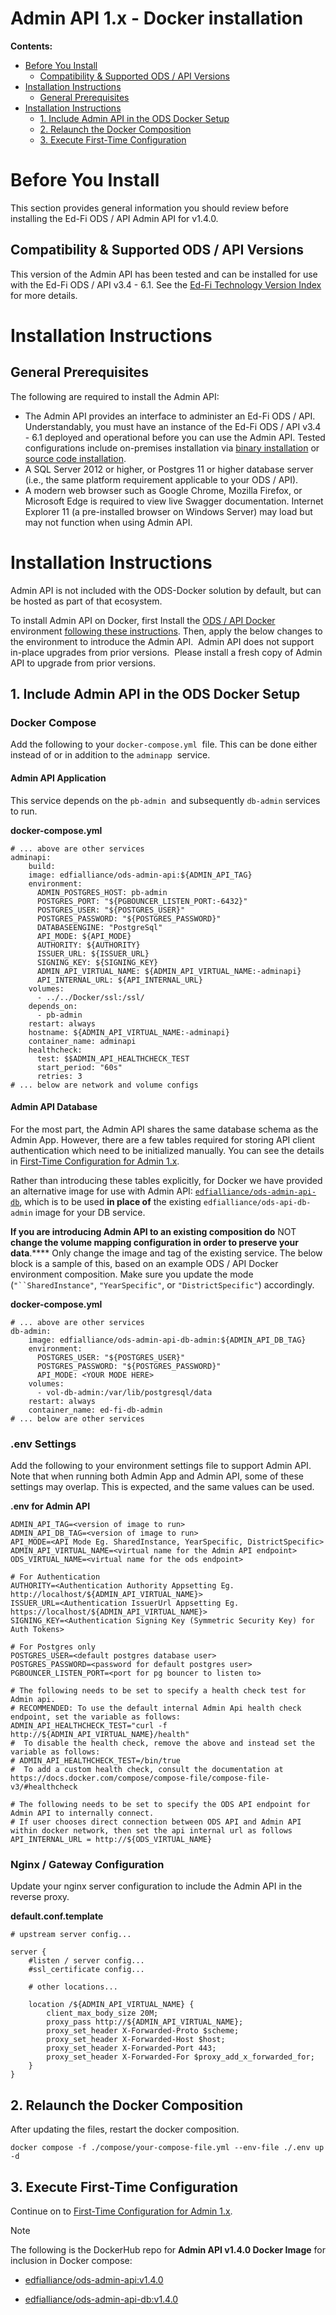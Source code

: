 # Admin API 1.x - Docker installation

**Contents:**

*   [Before You Install](#before-you-install)
    *   [Compatibility & Supported ODS / API Versions](#compatibility-supported-ods-api-versions)
*   [Installation Instructions](#installation-instructions)
    *   [General Prerequisites](#general-prerequisites)
*   [Installation Instructions](#installation-instructions)
    *   [1\. Include Admin API in the ODS Docker Setup](#1-include-admin-api-in-the-ods-docker-setup)
    *   [2\. Relaunch the Docker Composition](#2-relaunch-the-docker-composition)
    *   [3\. Execute First-Time Configuration](#3-execute-first-time-configuration)

# Before You Install

This section provides general information you should review before installing the Ed-Fi ODS / API Admin API for v1.4.0.

## Compatibility & Supported ODS / API Versions

This version of the Admin API has been tested and can be installed for use with the Ed-Fi ODS / API v3.4 - 6.1. See the [Ed-Fi Technology Version Index](https://edfi.atlassian.net/wiki/spaces/ETKB/pages/20875717/Ed-Fi+Technology+Version+Index) for more details.

# Installation Instructions

## General Prerequisites

The following are required to install the Admin API:

*   The Admin API provides an interface to administer an Ed-Fi ODS / API. Understandably, you must have an instance of the Ed-Fi ODS / API v3.4 - 6.1 deployed and operational before you can use the Admin API. Tested configurations include on-premises installation via [binary installation](https://edfi.atlassian.net/wiki/spaces/ODSAPIS3V520/pages/25100419/Getting+Started+-+Binary+Installation) or [source code installation](https://edfi.atlassian.net/wiki/spaces/ODSAPIS3V520/pages/25100348/Getting+Started+-+Source+Code+Installation). 
*   A SQL Server 2012 or higher, or Postgres 11 or higher database server (i.e., the same platform requirement applicable to your ODS / API).
*   A modern web browser such as Google Chrome, Mozilla Firefox, or Microsoft Edge is required to view live Swagger documentation. Internet Explorer 11 (a pre-installed browser on Windows Server) may load but may not function when using Admin API.

# Installation Instructions

Admin API is not included with the ODS-Docker solution by default, but can be hosted as part of that ecosystem.

To install Admin API on Docker, first Install the [ODS / API Docker](https://github.com/Ed-Fi-Alliance-OSS/Ed-Fi-ODS-Docker) environment [following these instructions](https://edfi.atlassian.net/wiki/display/EDFITOOLS/Docker+Deployment). Then, apply the below changes to the environment to introduce the Admin API.  Admin API does not support in-place upgrades from prior versions.  Please install a fresh copy of Admin API to upgrade from prior versions.

## 1\. Include Admin API in the ODS Docker Setup

### Docker Compose

Add the following to your `docker-compose.yml`  file. This can be done either instead of or in addition to the `adminapp`  service.

#### Admin API Application

This service depends on the `pb-admin`  and subsequently `db-admin` services to run.

**docker-compose.yml**

```
# ... above are other services
adminapi:
    build:
    image: edfialliance/ods-admin-api:${ADMIN_API_TAG}
    environment:
      ADMIN_POSTGRES_HOST: pb-admin
      POSTGRES_PORT: "${PGBOUNCER_LISTEN_PORT:-6432}"
      POSTGRES_USER: "${POSTGRES_USER}"
      POSTGRES_PASSWORD: "${POSTGRES_PASSWORD}"
      DATABASEENGINE: "PostgreSql"
      API_MODE: ${API_MODE}
      AUTHORITY: ${AUTHORITY}
      ISSUER_URL: ${ISSUER_URL}
      SIGNING_KEY: ${SIGNING_KEY}
      ADMIN_API_VIRTUAL_NAME: ${ADMIN_API_VIRTUAL_NAME:-adminapi} 
      API_INTERNAL_URL: ${API_INTERNAL_URL}
    volumes:
      - ../../Docker/ssl:/ssl/
    depends_on:
      - pb-admin
    restart: always
    hostname: ${ADMIN_API_VIRTUAL_NAME:-adminapi} 
    container_name: adminapi
    healthcheck:
      test: $$ADMIN_API_HEALTHCHECK_TEST
      start_period: "60s"
      retries: 3
# ... below are network and volume configs
```

#### Admin API Database

For the most part, the Admin API shares the same database schema as the Admin App. However, there are a few tables required for storing API client authentication which need to be initialized manually. You can see the details in [First-Time Configuration for Admin 1.x](first-time-configuration-for-admin-api-1x.md).

Rather than introducing these tables explicitly, for Docker we have provided an alternative image for use with Admin API: [`edfialliance/ods-admin-api-db`](https://hub.docker.com/r/edfialliance/ods-admin-api-db), which is to be used **in place of** the existing `edfialliance/ods-api-db-admin` image for your DB service.

**If you are introducing Admin API to an existing composition do** NOT **change the volume mapping configuration in order to preserve your data**.**** Only change the image and tag of the existing service. The below block is a sample of this, based on an example ODS / API Docker environment composition. Make sure you update the mode (`"``SharedInstance"`, `"YearSpecific"`, or `"DistrictSpecific"`) accordingly.

**docker-compose.yml**

```
# ... above are other services
db-admin:
    image: edfialliance/ods-admin-api-db-admin:${ADMIN_API_DB_TAG}
    environment:
      POSTGRES_USER: "${POSTGRES_USER}"
      POSTGRES_PASSWORD: "${POSTGRES_PASSWORD}"
      API_MODE: <YOUR MODE HERE>
    volumes:
      - vol-db-admin:/var/lib/postgresql/data
    restart: always
    container_name: ed-fi-db-admin
# ... below are other services
```

### .env Settings

Add the following to your environment settings file to support Admin API. Note that when running both Admin App and Admin API, some of these settings may overlap. This is expected, and the same values can be used.

**.env for Admin API**

```
ADMIN_API_TAG=<version of image to run>
ADMIN_API_DB_TAG=<version of image to run> 
API_MODE=<API Mode Eg. SharedInstance, YearSpecific, DistrictSpecific>
ADMIN_API_VIRTUAL_NAME=<virtual name for the Admin API endpoint>
ODS_VIRTUAL_NAME=<virtual name for the ods endpoint>

# For Authentication
AUTHORITY=<Authentication Authority Appsetting Eg. http://localhost/${ADMIN_API_VIRTUAL_NAME}>
ISSUER_URL=<Authentication IssuerUrl Appsetting Eg. https://localhost/${ADMIN_API_VIRTUAL_NAME}>
SIGNING_KEY=<Authentication Signing Key (Symmetric Security Key) for Auth Tokens>

# For Postgres only
POSTGRES_USER=<default postgres database user>
POSTGRES_PASSWORD=<password for default postgres user>
PGBOUNCER_LISTEN_PORT=<port for pg bouncer to listen to>

# The following needs to be set to specify a health check test for Admin api.
# RECOMMENDED: To use the default internal Admin Api health check endpoint, set the variable as follows:
ADMIN_API_HEALTHCHECK_TEST="curl -f http://${ADMIN_API_VIRTUAL_NAME}/health"
#  To disable the health check, remove the above and instead set the variable as follows:
# ADMIN_API_HEALTHCHECK_TEST=/bin/true
#  To add a custom health check, consult the documentation at https://docs.docker.com/compose/compose-file/compose-file-v3/#healthcheck

# The following needs to be set to specify the ODS API endpoint for Admin API to internally connect.
# If user chooses direct connection between ODS API and Admin API within docker network, then set the api internal url as follows
API_INTERNAL_URL = http://${ODS_VIRTUAL_NAME}
```

### Nginx / Gateway Configuration

Update your nginx server configuration to include the Admin API in the reverse proxy.

**default.conf.template**

```
# upstream server config...

server {
    #listen / server config...
    #ssl_certificate config...

    # other locations...

    location /${ADMIN_API_VIRTUAL_NAME} {
        client_max_body_size 20M;
        proxy_pass http://${ADMIN_API_VIRTUAL_NAME};
        proxy_set_header X-Forwarded-Proto $scheme;
        proxy_set_header X-Forwarded-Host $host;
        proxy_set_header X-Forwarded-Port 443;
        proxy_set_header X-Forwarded-For $proxy_add_x_forwarded_for;
    }
}
```

## 2\. Relaunch the Docker Composition

After updating the files, restart the docker composition.

```
docker compose -f ./compose/your-compose-file.yml --env-file ./.env up -d
```

## 3\. Execute First-Time Configuration

Continue on to [First-Time Configuration for Admin 1.x](first-time-configuration-for-admin-api-1x.md).

> [!NOTE]
> The following is the DockerHub repo for **Admin API v1.4.0 Docker Image** for inclusion in Docker compose:
> *   [edfialliance/ods-admin-api:v1.4.0](https://hub.docker.com/layers/edfialliance/ods-admin-api/v1.4/images/sha256-0a52face1b03e94892dc4d82e05f2fae05e635f1c46b2baf081bbcf2e81d76b1?context=explore)
>     
> *   [edfialliance/ods-admin-api-db:v1.4.0](https://hub.docker.com/layers/edfialliance/ods-admin-api-db/v1.4/images/sha256-70375e3564e9d409dfe8c25d27d504f1b3e15f75e454c9da9f5dc40c30c9d4a3?context=explore)